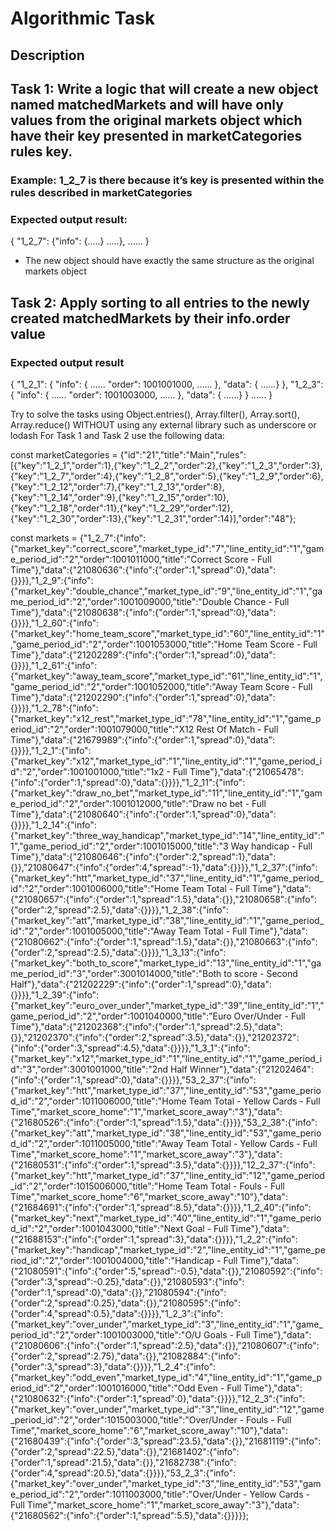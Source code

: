 # __**Algorithmic Task**__

## __**Description**__
## Task 1: Write a logic that will create a new object named matchedMarkets and will have only values from the original markets object which have their key presented in marketCategories rules key.

### Example: 1_2_7 is there because it’s key is presented within the rules described in marketCategories

### Expected output result:
{
    "1_2_7": {"info": {.....} .....},
     ......
}

* The new object should have exactly the same structure as the original markets object

## Task 2: Apply sorting to all entries to the newly created matchedMarkets by their info.order value

### Expected output result
{
  "1_2_1": {
      "info": {
          ......
          "order": 1001001000,
          ......
      },
      "data": { ......}
  },
  "1_2_3": {
      "info": {
          ......
          "order": 1001003000,
          ......
      },
      "data": { ......}
   }
  ......
}

Try to solve the tasks using Object.entries(), Array.filter(), Array.sort(), Array.reduce()
WITHOUT using any external library such as underscore or lodash
For Task 1 and Task 2 use the following data:

const marketCategories = {"id":"21","title":"Main","rules":[{"key":"1_2_1","order":1},{"key":"1_2_2","order":2},{"key":"1_2_3","order":3},{"key":"1_2_7","order":4},{"key":"1_2_8","order":5},{"key":"1_2_9","order":6},{"key":"1_2_12","order":7},{"key":"1_2_13","order":8},{"key":"1_2_14","order":9},{"key":"1_2_15","order":10},{"key":"1_2_18","order":11},{"key":"1_2_29","order":12},{"key":"1_2_30","order":13},{"key":"1_2_31","order":14}],"order":"48"};

const markets = {"1_2_7":{"info":{"market_key":"correct_score","market_type_id":"7","line_entity_id":"1","game_period_id":"2","order":1001011000,"title":"Correct Score - Full Time"},"data":{"21080636":{"info":{"order":1,"spread":0},"data":{}}}},"1_2_9":{"info":{"market_key":"double_chance","market_type_id":"9","line_entity_id":"1","game_period_id":"2","order":1001009000,"title":"Double Chance - Full Time"},"data":{"21080638":{"info":{"order":1,"spread":0},"data":{}}}},"1_2_60":{"info":{"market_key":"home_team_score","market_type_id":"60","line_entity_id":"1","game_period_id":"2","order":1001053000,"title":"Home Team Score - Full Time"},"data":{"21202289":{"info":{"order":1,"spread":0},"data":{}}}},"1_2_61":{"info":{"market_key":"away_team_score","market_type_id":"61","line_entity_id":"1","game_period_id":"2","order":1001052000,"title":"Away Team Score - Full Time"},"data":{"21202290":{"info":{"order":1,"spread":0},"data":{}}}},"1_2_78":{"info":{"market_key":"x12_rest","market_type_id":"78","line_entity_id":"1","game_period_id":"2","order":1001079000,"title":"X12 Rest Of Match - Full Time"},"data":{"21679989":{"info":{"order":1,"spread":0},"data":{}}}},"1_2_1":{"info":{"market_key":"x12","market_type_id":"1","line_entity_id":"1","game_period_id":"2","order":1001001000,"title":"1x2 - Full Time"},"data":{"21065478":{"info":{"order":1,"spread":0},"data":{}}}},"1_2_11":{"info":{"market_key":"draw_no_bet","market_type_id":"11","line_entity_id":"1","game_period_id":"2","order":1001012000,"title":"Draw no bet - Full Time"},"data":{"21080640":{"info":{"order":1,"spread":0},"data":{}}}},"1_2_14":{"info":{"market_key":"three_way_handicap","market_type_id":"14","line_entity_id":"1","game_period_id":"2","order":1001015000,"title":"3 Way handicap - Full Time"},"data":{"21080646":{"info":{"order":2,"spread":1},"data":{}},"21080647":{"info":{"order":4,"spread":-1},"data":{}}}},"1_2_37":{"info":{"market_key":"htt","market_type_id":"37","line_entity_id":"1","game_period_id":"2","order":1001006000,"title":"Home Team Total - Full Time"},"data":{"21080657":{"info":{"order":1,"spread":1.5},"data":{}},"21080658":{"info":{"order":2,"spread":2.5},"data":{}}}},"1_2_38":{"info":{"market_key":"att","market_type_id":"38","line_entity_id":"1","game_period_id":"2","order":1001005000,"title":"Away Team Total - Full Time"},"data":{"21080662":{"info":{"order":1,"spread":1.5},"data":{}},"21080663":{"info":{"order":2,"spread":2.5},"data":{}}}},"1_3_13":{"info":{"market_key":"both_to_score","market_type_id":"13","line_entity_id":"1","game_period_id":"3","order":3001014000,"title":"Both to score - Second Half"},"data":{"21202229":{"info":{"order":1,"spread":0},"data":{}}}},"1_2_39":{"info":{"market_key":"euro_over_under","market_type_id":"39","line_entity_id":"1","game_period_id":"2","order":1001040000,"title":"Euro Over/Under - Full Time"},"data":{"21202368":{"info":{"order":1,"spread":2.5},"data":{}},"21202370":{"info":{"order":2,"spread":3.5},"data":{}},"21202372":{"info":{"order":3,"spread":4.5},"data":{}}}},"1_3_1":{"info":{"market_key":"x12","market_type_id":"1","line_entity_id":"1","game_period_id":"3","order":3001001000,"title":"2nd Half Winner"},"data":{"21202464":{"info":{"order":1,"spread":0},"data":{}}}},"53_2_37":{"info":{"market_key":"htt","market_type_id":"37","line_entity_id":"53","game_period_id":"2","order":1011006000,"title":"Home Team Total - Yellow Cards - Full Time","market_score_home":"1","market_score_away":"3"},"data":{"21680526":{"info":{"order":1,"spread":1.5},"data":{}}}},"53_2_38":{"info":{"market_key":"att","market_type_id":"38","line_entity_id":"53","game_period_id":"2","order":1011005000,"title":"Away Team Total - Yellow Cards - Full Time","market_score_home":"1","market_score_away":"3"},"data":{"21680531":{"info":{"order":1,"spread":3.5},"data":{}}}},"12_2_37":{"info":{"market_key":"htt","market_type_id":"37","line_entity_id":"12","game_period_id":"2","order":1015006000,"title":"Home Team Total - Fouls - Full Time","market_score_home":"6","market_score_away":"10"},"data":{"21684691":{"info":{"order":1,"spread":8.5},"data":{}}}},"1_2_40":{"info":{"market_key":"next","market_type_id":"40","line_entity_id":"1","game_period_id":"2","order":1001043000,"title":"Next Goal - Full Time"},"data":{"21688153":{"info":{"order":1,"spread":3},"data":{}}}},"1_2_2":{"info":{"market_key":"handicap","market_type_id":"2","line_entity_id":"1","game_period_id":"2","order":1001004000,"title":"Handicap - Full Time"},"data":{"21080591":{"info":{"order":5,"spread":-0.5},"data":{}},"21080592":{"info":{"order":3,"spread":-0.25},"data":{}},"21080593":{"info":{"order":1,"spread":0},"data":{}},"21080594":{"info":{"order":2,"spread":0.25},"data":{}},"21080595":{"info":{"order":4,"spread":0.5},"data":{}}}},"1_2_3":{"info":{"market_key":"over_under","market_type_id":"3","line_entity_id":"1","game_period_id":"2","order":1001003000,"title":"O/U Goals - Full Time"},"data":{"21080606":{"info":{"order":1,"spread":2.5},"data":{}},"21080607":{"info":{"order":2,"spread":2.75},"data":{}},"21082884":{"info":{"order":3,"spread":3},"data":{}}}},"1_2_4":{"info":{"market_key":"odd_even","market_type_id":"4","line_entity_id":"1","game_period_id":"2","order":1001016000,"title":"Odd Even - Full Time"},"data":{"21080632":{"info":{"order":1,"spread":0},"data":{}}}},"12_2_3":{"info":{"market_key":"over_under","market_type_id":"3","line_entity_id":"12","game_period_id":"2","order":1015003000,"title":"Over/Under - Fouls - Full Time","market_score_home":"6","market_score_away":"10"},"data":{"21680439":{"info":{"order":3,"spread":23.5},"data":{}},"21681119":{"info":{"order":2,"spread":22.5},"data":{}},"21681402":{"info":{"order":1,"spread":21.5},"data":{}},"21682738":{"info":{"order":4,"spread":20.5},"data":{}}}},"53_2_3":{"info":{"market_key":"over_under","market_type_id":"3","line_entity_id":"53","game_period_id":"2","order":1011003000,"title":"Over/Under - Yellow Cards - Full Time","market_score_home":"1","market_score_away":"3"},"data":{"21680562":{"info":{"order":1,"spread":5.5},"data":{}}}}};




